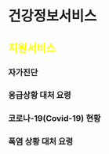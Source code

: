 # 건강정보서비스



## <span style="color:yellow">지원서비스</span>
### 자가진단
### 응급상황 대처 요령
### 코로나-19(Covid-19) 현황
### 폭염 상황 대처 요령
